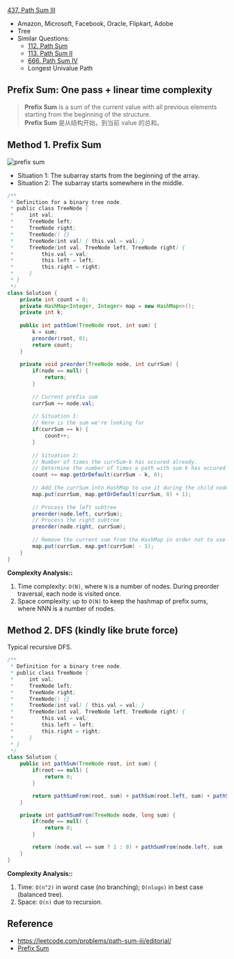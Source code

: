 [437. Path Sum III](https://leetcode.com/problems/path-sum-iii/)

* Amazon, Microsoft, Facebook, Oracle, Flipkart, Adobe
* Tree
* Similar Questions:
    * [112. Path Sum](https://leetcode.com/problems/path-sum/)
    * [113. Path Sum II](https://leetcode.com/problems/path-sum-ii/)
    * [666. Path Sum IV](https://leetcode.com/problems/path-sum-iv/)
    * Longest Univalue Path
    

## Prefix Sum: One pass + linear time complexity
> **Prefix Sum** is a sum of the current value with all previous elements starting from the beginning of the structure.     
> **Prefix Sum** 是从结构开始，到当前 value 的总和。


## Method 1. Prefix Sum
![prefix sum](images/437_traversal.png)

* Situation 1: The subarray starts from the beginning of the array.
* Situation 2: The subarray starts somewhere in the middle.

```Java 
/**
 * Definition for a binary tree node.
 * public class TreeNode {
 *     int val;
 *     TreeNode left;
 *     TreeNode right;
 *     TreeNode() {}
 *     TreeNode(int val) { this.val = val; }
 *     TreeNode(int val, TreeNode left, TreeNode right) {
 *         this.val = val;
 *         this.left = left;
 *         this.right = right;
 *     }
 * }
 */
class Solution {
    private int count = 0;
    private HashMap<Integer, Integer> map = new HashMap<>();
    private int k;
    
    public int pathSum(TreeNode root, int sum) {
        k = sum;
        preorder(root, 0);
        return count;
    }
    
    private void preorder(TreeNode node, int currSum) {
        if(node == null) {
            return;
        }
        
        // Current prefix sum
        currSum += node.val;
        
        // Situation 1:
        // Here is the sum we're looking for
        if(currSum == k) {
            count++;
        }
        
        // Situation 2:
        // Number of times the currSum-k has occured already.
        // Determine the number of times a path with sum k has occured upto the current node
        count += map.getOrDefault(currSum - k, 0);
        
        // Add the currSum into HashMap to use it during the child nodes processing
        map.put(currSum, map.getOrDefault(currSum, 0) + 1);
        
        // Process the left subtree
        preorder(node.left, currSum);
        // Process the right subtree
        preorder(node.right, currSum);
        
        // Remove the current sum from the HashMap in order not to use it during the parallel subtree processing
        map.put(currSum, map.get(currSum) - 1);
    }
}
```
**Complexity Analysis::**
1. Time complexity: `O(N)`, where `N` is a number of nodes. During preorder traversal, each node is visited once.
2. Space complexity: up to `O(N)` to keep the hashmap of prefix sums, where NNN is a number of nodes.


## Method 2. DFS (kindly like brute force)
Typical recursive DFS.
```Java
/**
 * Definition for a binary tree node.
 * public class TreeNode {
 *     int val;
 *     TreeNode left;
 *     TreeNode right;
 *     TreeNode() {}
 *     TreeNode(int val) { this.val = val; }
 *     TreeNode(int val, TreeNode left, TreeNode right) {
 *         this.val = val;
 *         this.left = left;
 *         this.right = right;
 *     }
 * }
 */
class Solution {
    public int pathSum(TreeNode root, int sum) {
        if(root == null) {
            return 0;
        }

        return pathSumFrom(root, sum) + pathSum(root.left, sum) + pathSum(root.right, sum);
    }

    private int pathSumFrom(TreeNode node, long sum) {
        if(node == null) {
            return 0;
        }

        return (node.val == sum ? 1 : 0) + pathSumFrom(node.left, sum - node.val) + pathSumFrom(node.right, sum - node.val);
    }
}
```
**Complexity Analysis::**
1. Time: `O(n^2)` in worst case (no branching); `O(nlogn)` in best case (balanced tree).
2. Space: `O(n)` due to recursion.


## Reference
* https://leetcode.com/problems/path-sum-iii/editorial/
* [Prefix Sum](https://en.wikipedia.org/wiki/Prefix_sum)